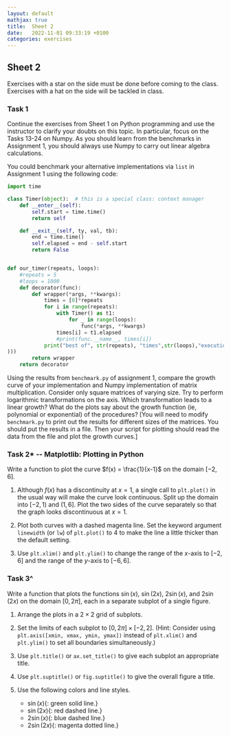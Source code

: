 ```yaml
---
layout: default
mathjax: true
title:  Sheet 2
date:   2022-11-01 09:33:19 +0100
categories: exercises 
---
```


## Sheet 2

Exercises with a star on the side must be done
before coming to the class.  Exercises with a hat on the side will be
tackled in class.


### Task 1

Continue the exercises from Sheet 1 on Python programming and use the
instructor to clarify your doubts on this topic. In particular, focus
on the Tasks 13-24 on Numpy. As you should learn from the benchmarks
in Assignment 1, you should always use Numpy to carry out linear
algebra calculations.

You could benchmark your alternative implementations via `list` in
Assignment 1 using the following code:

```python
import time

class Timer(object):  # this is a special class: context manager
    def __enter__(self):
        self.start = time.time()
        return self

    def __exit__(self, ty, val, tb):
        end = time.time()
        self.elapsed = end - self.start
        return False


def our_timer(repeats, loops):
    #repeats = 5
    #loops = 1000
    def decorator(func):
        def wrapper(*args, **kwargs):
            times = [0]*repeats
            for i in range(repeats):
                with Timer() as t1:
                    for _ in range(loops):
                        func(*args, **kwargs)
                times[i] = t1.elapsed
                #print(func.__name__, times[i])
            print("best of", str(repeats), "times",str(loops),"executions for", func.__name__, str(min(times
)))
        return wrapper
    return decorator
```



Using the results from `benchmark.py` of assignment 1, compare the
growth curve of your implementation and Numpy implementation of matrix
multiplication. Consider only square matrices of varying size. Try to
perform logarithmic transformations on the axis. Which transformation
leads to a linear growth? What do the plots say about the growth
function (ie, polynomial or exponential) of the procedures?  [You will
need to modify `benchmark.py` to print out the results for different
sizes of the matrices. You should put the results in a file. Then your
script for plotting should read the data from the file and plot the
growth curves.]





### Task 2* -- Matplotlib: Plotting in Python

Write a function to plot the curve $f(x) = \frac{1}{x-1}$ on the domain $[-2,6]$.

1. Although $f(x)$ has a discontinuity at $x=1$, a single call to `plt.plot()` in the usual way will make the curve look continuous.
Split up the domain into $[-2,1)$ and $(1,6]$.
Plot the two sides of the curve separately so that the graph looks discontinuous at $x=1$.

2. Plot both curves with a dashed magenta line.
Set the keyword argument `linewidth` (or `lw`) of `plt.plot()` to $4$ to make the line a little thicker than the default setting.

3. Use `plt.xlim()` and `plt.ylim()` to change the range of the $x$-axis to $[-2,6]$ and the range of the $y$-axis to $[-6, 6]$.


### Task 3^


Write a function that plots the functions $\sin(x)$, $\sin(2x)$,
$2\sin(x)$, and $2\sin(2x)$ on the domain $[0, 2\pi]$, each in a
separate subplot of a single figure.

1. Arrange the plots in a $2\times 2$ grid of subplots.
   
2. Set the limits of each subplot to $[0, 2\pi]\times[-2,2]$.
    (Hint: Consider using `plt.axis([xmin, xmax, ymin, ymax])` instead
    of `plt.xlim()` and `plt.ylim()` to set all boundaries
    simultaneously.)
	
3. Use `plt.title()` or `ax.set_title()` to give each subplot an appropriate title.

4. Use `plt.suptitle()` or `fig.suptitle()` to give the overall figure a title.

5. Use the following colors and line styles.
   - $\sin(x)${: green solid line.} 
   - $\sin(2x)${: red dashed line.}
   - $2\sin(x)${: blue dashed line.} 
   - $2\sin(2x)${: magenta dotted line.}



